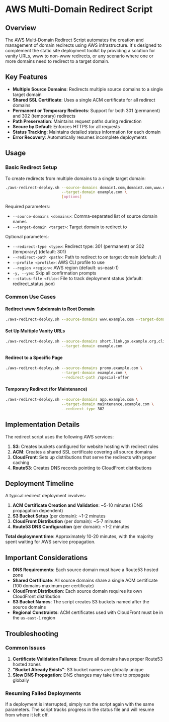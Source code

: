 # AWS Multi-Domain Redirect Script

## Overview

The AWS Multi-Domain Redirect Script automates the creation and management of domain redirects using AWS infrastructure. It's designed to complement the static site deployment toolkit by providing a solution for vanity URLs, www to non-www redirects, or any scenario where one or more domains need to redirect to a target domain.

## Key Features

- **Multiple Source Domains**: Redirects multiple source domains to a single target domain
- **Shared SSL Certificate**: Uses a single ACM certificate for all redirect domains
- **Permanent or Temporary Redirects**: Support for both 301 (permanent) and 302 (temporary) redirects
- **Path Preservation**: Maintains request paths during redirection
- **Secure by Default**: Enforces HTTPS for all requests
- **Status Tracking**: Maintains detailed status information for each domain
- **Error Recovery**: Automatically resumes incomplete deployments

## Usage

### Basic Redirect Setup

To create redirects from multiple domains to a single target domain:

```bash
./aws-redirect-deploy.sh --source-domains domain1.com,domain2.com,www.example.com \
                         --target-domain example.com \
                         [options]
```

Required parameters:
- `--source-domains <domains>`: Comma-separated list of source domain names
- `--target-domain <target>`: Target domain to redirect to

Optional parameters:
- `--redirect-type <type>`: Redirect type: 301 (permanent) or 302 (temporary) (default: 301)
- `--redirect-path <path>`: Path to redirect to on target domain (default: /)
- `--profile <profile>`: AWS CLI profile to use
- `--region <region>`: AWS region (default: us-east-1)
- `-y, --yes`: Skip all confirmation prompts
- `--status-file <file>`: File to track deployment status (default: redirect_status.json)

### Common Use Cases

#### Redirect www Subdomain to Root Domain

```bash
./aws-redirect-deploy.sh --source-domains www.example.com --target-domain example.com
```

#### Set Up Multiple Vanity URLs

```bash
./aws-redirect-deploy.sh --source-domains short.link,go.example.org,click.example.net \
                         --target-domain example.com
```

#### Redirect to a Specific Page

```bash
./aws-redirect-deploy.sh --source-domains promo.example.com \
                         --target-domain example.com \
                         --redirect-path /special-offer
```

#### Temporary Redirect (for Maintenance)

```bash
./aws-redirect-deploy.sh --source-domains app.example.com \
                         --target-domain maintenance.example.com \
                         --redirect-type 302
```

## Implementation Details

The redirect script uses the following AWS services:

1. **S3**: Creates buckets configured for website hosting with redirect rules
2. **ACM**: Creates a shared SSL certificate covering all source domains
3. **CloudFront**: Sets up distributions that serve the redirects with proper caching
4. **Route53**: Creates DNS records pointing to CloudFront distributions

## Deployment Timeline

A typical redirect deployment involves:

1. **ACM Certificate Creation and Validation**: ~5-10 minutes (DNS propagation dependent)
2. **S3 Bucket Setup** (per domain): ~1-2 minutes 
3. **CloudFront Distribution** (per domain): ~5-7 minutes
4. **Route53 DNS Configuration** (per domain): ~1-2 minutes

**Total deployment time**: Approximately 10-20 minutes, with the majority spent waiting for AWS service propagation.

## Important Considerations

- **DNS Requirements**: Each source domain must have a Route53 hosted zone
- **Shared Certificate**: All source domains share a single ACM certificate (100 domains maximum per certificate)
- **CloudFront Distribution**: Each source domain requires its own CloudFront distribution
- **S3 Bucket Names**: The script creates S3 buckets named after the source domains
- **Regional Constraints**: ACM certificates used with CloudFront must be in the `us-east-1` region

## Troubleshooting

### Common Issues

1. **Certificate Validation Failures**: Ensure all domains have proper Route53 hosted zones
2. **"Bucket Already Exists"**: S3 bucket names are globally unique
3. **Slow DNS Propagation**: DNS changes may take time to propagate globally

### Resuming Failed Deployments

If a deployment is interrupted, simply run the script again with the same parameters. The script tracks progress in the status file and will resume from where it left off.

